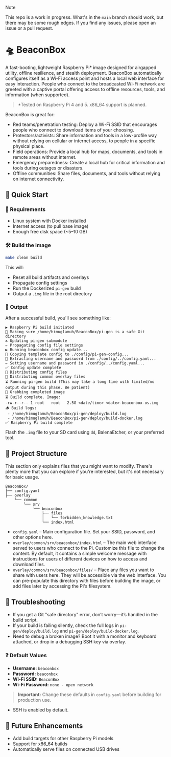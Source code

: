 > [!NOTE]
> This repo is a work in progress. What's in the `main` branch should work, but there may be some rough edges. If you find any issues, please open an issue or a pull request.


# 🛸 BeaconBox

A fast-booting, lightweight Raspberry Pi* image designed for airgapped utility, offline resilience, and stealth deployment. BeaconBox automatically configures itself as a Wi-Fi access point and hosts a local web interface for easy interaction. People who connect to the broadcasted Wi-Fi network are greeted with a captive portal offering access to offline resources, tools, and information (when supported).

> *Tested on Raspberry Pi 4 and 5. x86_64 support is planned.

BeaconBox is great for:

- Red teams/penetration testing: Deploy a Wi-Fi SSID that encourages people who connect to download items of your choosing.
- Protestors/activists: Share information and tools in a low-profile way without relying on cellular or internet access, to people in a specific physical place.
- Field operations: Provide a local hub for maps, documents, and tools in remote areas without internet.
- Emergency preparedness: Create a local hub for critical information and tools during outages or disasters.
- Offline communities: Share files, documents, and tools without relying on internet connectivity.

## 🚀 Quick Start

### 🔧 Requirements

- Linux system with Docker installed
- Internet access (to pull base image)
- Enough free disk space (~5–10 GB)

### 🛠️ Build the image

```bash
make clean build
````

This will:

* Reset all build artifacts and overlays
* Propagate config settings
* Run the Dockerized `pi-gen` build
* Output a `.img` file in the root directory

### 📁 Output

After a successful build, you'll see something like:

```
▶️ Raspberry Pi build initiated
🧷 Making sure /home/himuglamuh/BeaconBox/pi-gen is a safe Git directory
♻️ Updating pi-gen submodule
✏️ Propagating config file settings
▶️ Running beaconbox config update...
📂 Copying template config to ./config/pi-gen-config...
🤲 Extracting username and password from ./config/../config.yaml...
✏️ Setting username and password in ./config/../config.yaml...
✅ Config update complete
📂 Distributing config files
📂 Distributing common overlay files
⏳ Running pi-gen build (This may take a long time with limited/no output during this phase. Be patient)
🫱 Grabbing completed image
⌛ Build complete. Image:
-rw-r--r-- 1 root   root   2.5G <date/time> <date>-beaconbox-os.img
🪵 Build logs: 
 - /home/himuglamuh/BeaconBox/pi-gen/deploy/build.log
 - /home/himuglamuh/BeaconBox/pi-gen/deploy/build-docker.log
✅ Raspberry Pi build complete
```

Flash the `.img` file to your SD card using `dd`, BalenaEtcher, or your preferred tool.

## 🧱 Project Structure

This section only explains files that you might want to modify. There's plenty more that you can explore if you're interested, but it's not necessary for basic usage.

```
BeaconBox/
├── config.yaml
├── overlay
    └── common
        └── srv
            └── beaconbox
                ├── files
                │   └── forbidden_knowledge.txt
                └── index.html
```

- `config.yaml` – Main configuration file. Set your SSID, password, and other options here.
- `overlay/common/srv/beaconbox/index.html` – The main web interface served to users who connect to the Pi. Customize this file to change the content. By default, it contains a simple welcome message with instructions for users of different devices on how to access and download files.
- `overlay/common/srv/beaconbox/files/` – Place any files you want to share with users here. They will be accessible via the web interface. You can pre-populate this directory with files before building the image, or add files later by accessing the Pi's filesystem.

## 🐛 Troubleshooting

- If you get a Git "safe directory" error, don’t worry—it’s handled in the build script.
- If your build is failing silently, check the full logs in `pi-gen/deploy/build.log` and `pi-gen/deploy/build-docker.log`.
- Need to debug a broken image? Boot it with a monitor and keyboard attached, or drop in a debugging SSH key via overlay.

### ❓ Default Values 

- **Username:** `beaconbox`
- **Password:** `beaconbox`
- **Wi-Fi SSID:** `BeaconBox`
- **Wi-Fi Password:** `none - open network`
> **Important:** Change these defaults in `config.yaml` before building for production use.
- SSH is enabled by default.

## 🧪 Future Enhancements

- Add build targets for other Raspberry Pi models
- Support for x86_64 builds
- Automatically serve files on connected USB drives 

